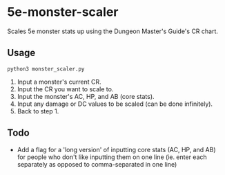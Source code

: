 # 5e-monster-scaler

Scales 5e monster stats up using the Dungeon Master's Guide's CR chart.

## Usage

`python3 monster_scaler.py`

1. Input a monster's current CR.
2. Input the CR you want to scale to.
3. Input the monster's AC, HP, and AB (core stats).
4. Input any damage or DC values to be scaled (can be done infinitely).
5. Back to step 1.

## Todo

- Add a flag for a 'long version' of inputting core stats (AC, HP, and AB) for people who don't like inputting them on one line (ie. enter each separately as opposed to comma-separated in one line)
